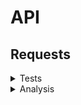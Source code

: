 # API

## Requests

<details>

<summary>Tests</summary>

sends a question to the llm and gives the llm response as a response.

**URL**

    http://127.0.0.1:5000/test

**Response body**

```json
{
    "messages": [
        {
            "role": "user",
            "content": "what is a rock?"
        }, {
            "role": "assistant",
            "content": <llm response 1>
        }, {
            "role": "user",
            "content": "can you write a song about it?"
        }, {
            "role": "assistant",
            "content": <llm response 2>
        }
    ]
}
```

**Failed**

```json
{
    "message": <messgae>
} 
```

</details>

<details>

<summary>Analysis</summary>

sends a question to the llm and gives the llm response as a response.

**URL**

    http://127.0.0.1:5000/analysis

**Request body**

```json
{
    "question": <question>
}
```

**Response body**

```json
{
    "created": <Time request was created>,
    "content": <llm response>,
    "message": "Success"
}
```

**Failed**

```json
{
    "message": <messgae>
} 
```

</details>


